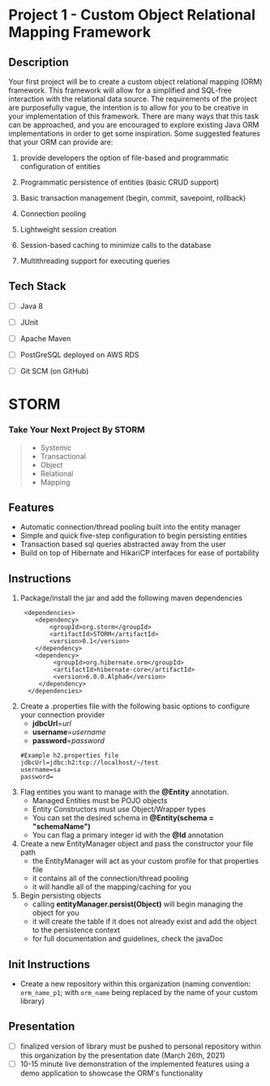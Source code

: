 # Project 1 - Custom Object Relational Mapping Framework

## Description

Your first project will be to create a custom object relational mapping (ORM) framework.
This framework will allow for a simplified and SQL-free interaction with the relational data source.
The requirements of the project are purposefully vague, the intention is to allow for you to be creative
in your implementation of this framework. There are many ways that this task can be approached,
and you are encouraged to explore existing Java ORM implementations in order to get some inspiration.
Some suggested features that your ORM can provide are:

1. provide developers the option of file-based and programmatic configuration of entities

2. Programmatic persistence of entities (basic CRUD support)

3. Basic transaction management (begin, commit, savepoint, rollback)

4. Connection pooling

5. Lightweight session creation

6. Session-based caching to minimize calls to the database

7. Multithreading support for executing queries

## Tech Stack
- [ ] Java 8
- [ ] JUnit
- [ ] Apache Maven
- [ ] PostGreSQL deployed on AWS RDS
- [ ] Git SCM (on GitHub)



# STORM
### Take Your Next Project By STORM

> * Systemic
> * Transactional
> * Object
> * Relational
> * Mapping



## Features
- Automatic connection/thread pooling built into the entity manager
- Simple and quick five-step configuration to begin persisting entities
- Transaction based sql queries abstracted away from the user
- Build on top of Hibernate and HikariCP interfaces for ease of portability

## Instructions
1. Package/install the jar and add the following maven dependencies
   ```
    <dependencies>
       <dependency>
           <groupId>org.storm</groupId>
           <artifactId>STORM</artifactId>
           <version>0.1</version>
       </dependency>
       <dependency>
            <groupId>org.hibernate.orm</groupId>
            <artifactId>hibernate-core</artifactId>
            <version>6.0.0.Alpha6</version>
        </dependency>
     </dependencies>
2. Create a .properties file with the following basic options to configure your connection provider
   - **jdbcUrl**=*url*
   - **username**=*username*
   - **password**=*password*
    ```
   #Example h2.properties file
   jdbcUrl=jdbc:h2:tcp://localhost/~/test
   username=sa
   password=
3. Flag entities you want to manage with the **@Entity** annotation.
   - Managed Entities must be POJO objects
   - Entity Constructors must use Object/Wrapper types
   - You can set the desired schema in **@Entity(schema = "schemaName")**
   - You can flag a primary integer id with the **@Id** annotation
4. Create a new EntityManager object and pass the constructor your file path
   - the EntityManager will act as your custom profile for that properties file
   - it contains all of the connection/thread pooling
   - it will handle all of the mapping/caching for you
5. Begin persisting objects
   - calling **entityManager.persist(Object)** will begin managing the object for you
   - it will create the table if it does not already exist and add the object to the persistence context
   - for full documentation and guidelines, check the javaDoc


## Init Instructions
- Create a new repository within this organization (naming convention: `orm_name_p1`; with `orm_name` being replaced by the name of your custom library)

## Presentation
- [ ] finalized version of library must be pushed to personal repository within this organization by the presentation date (March 26th, 2021)
- [ ] 10-15 minute live demonstration of the implemented features using a demo application to showcase the ORM's functionality
